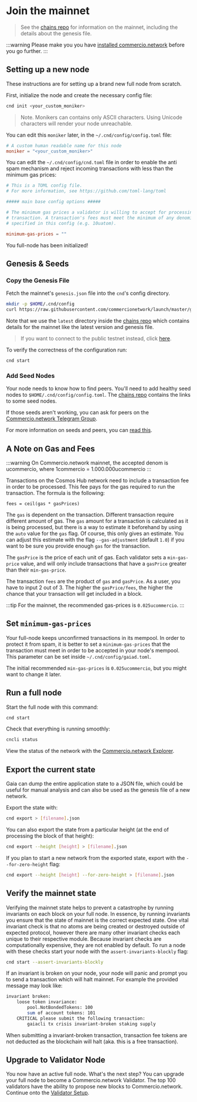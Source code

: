 # Join the mainnet

> See the [chains repo](https://github.com/commercionetwork/chains) for information on the mainnet, including the 
details about the genesis file. 

:::warning 
Please make you you have [installed commercio.network](./installation.md) before you go further.
::: 

## Setting up a new node
These instructions are for setting up a brand new full node from scratch. 

First, initialize the node and create the necessary config file: 

```bash
cnd init <your_custom_moniker>
```

> Note. Monikers can contains only ASCII characters. Using Unicode characters will render your node unreachable.

You can edit this `moniker` later, in the `~/.cnd/config/config.toml` file: 

```toml
# A custom human readable name for this node
moniker = "<your_custom_moniker>"
```

You can edit the `~/.cnd/config/cnd.toml` file in order to enable the anti spam mechanism and reject incoming 
transactions with less than the minimum gas prices: 

```toml
# This is a TOML config file.
# For more information, see https://github.com/toml-lang/toml

##### main base config options #####

# The minimum gas prices a validator is willing to accept for processing a
# transaction. A transaction's fees must meet the minimum of any denomination
# specified in this config (e.g. 10uatom).

minimum-gas-prices = ""
```

You full-node has been initialized! 

## Genesis & Seeds
### Copy the Genesis File
Fetch the mainnet's `genesis.json` file into the `cnd`'s config directory. 

```bash
mkdir -p $HOME/.cnd/config
curl https://raw.githubusercontent.com/commercionetwork/launch/master/genesis.json > $HOME/.cnd/config/genesis.json
```

Note that we use the `latest` directory inside the [chains repo](https://github.com/commercionetwork/chains) which 
contains details for the mainnet like the latest version and genesis file. 

> If you want to connect to the public testnet instead, click [here](./join-testnet.md).

To verify the correctness of the configuration run: 

```bash
cnd start
```

### Add Seed Nodes
Your node needs to know how to find peers. You'll need to add healthy seed nodes to `$HOME/.cnd/config/config.toml`. 
The [chains repo](https://github.com/commercionetwork/chains) contains the links to some seed nodes.

If those seeds aren't working, you can ask for peers on the [Commercio.network Telegram Group](https://t.me/CommercioNetwork).

For more information on seeds and peers, you can [read this](https://github.com/tendermint/tendermint/blob/develop/docs/tendermint-core/using-tendermint.md#peers).

## A Note on Gas and Fees
:::warning 
On Commercio.network mainnet, the accepted denom is ucommercio, where 1commercio = 1.000.000ucommercio
:::

Transactions on the Cosmos Hub network need to include a transaction fee in order to be processed. 
This fee pays for the gas required to run the transaction. The formula is the following:

```
fees = ceil(gas * gasPrices)
```

The `gas` is dependent on the transaction. Different transaction require different amount of gas. 
The `gas` amount for a transaction is calculated as it is being processed, but there is a way to estimate it beforehand 
by using the `auto` value for the `gas` flag. Of course, this only gives an estimate. You can adjust this estimate with the 
flag `--gas-adjustment` (default `1.0`) if you want to be sure you provide enough `gas` for the transaction.

The `gasPrice` is the price of each unit of gas. Each validator sets a `min-gas-price` value, and will only include 
transactions that have a `gasPrice` greater than their `min-gas-price`.

The transaction `fees` are the product of `gas` and `gasPrice`. As a user, you have to input 2 out of 3. 
The higher the `gasPrice/fees`, the higher the chance that your transaction will get included in a block.

:::tip
For the mainnet, the recommended gas-prices is `0.025ucommercio`.
:::

## Set `minimum-gas-prices`
Your full-node keeps unconfirmed transactions in its mempool. In order to protect it from spam, it is better to set a 
`minimum-gas-prices` that the transaction must meet in order to be accepted in your node's mempool. 
This parameter can be set inside `~/.cnd/config/gaiad.toml`.

The initial recommended `min-gas-prices` is `0.025ucommercio`, but you might want to change it later.

## Run a full node
Start the full node with this command: 

```bash
cnd start
```

Check that everything is running smoothly: 

```bash
cncli status
```

View the status of the network with the [Commercio.network Explorer](https://explorer.commercio.network).

## Export the current state
Gaia can dump the entire application state to a JSON file, which could be useful for manual analysis and can also 
be used as the genesis file of a new network.

Export the state with:
```bash
cnd export > [filename].json
```

You can also export the state from a particular height (at the end of processing the block of that height):

```bash
cnd export --height [height] > [filename].json
```

If you plan to start a new network from the exported state, export with the `--for-zero-height` flag:

```bash
cnd export --height [height] --for-zero-height > [filename].json
```

## Verify the mainnet state
Verifying the mainnet state helps to prevent a catastrophe by running invariants on each block on your full node.
In essence, by running invariants you ensure that the state of mainnet is the correct expected state. 
One vital invariant check is that no atoms are being created or destroyed outside of expected protocol, however there 
are many other invariant checks each unique to their respective module. 
Because invariant checks are computationally expensive, they are not enabled by default. 
To run a node with these checks start your node with the `assert-invariants-blockly` flag:

```bash
cnd start --assert-invariants-blockly
```

If an invariant is broken on your node, your node will panic and prompt you to send a transaction which will halt 
mainnet. For example the provided message may look like:

```bash
invariant broken:
    loose token invariance:
        pool.NotBondedTokens: 100
        sum of account tokens: 101
    CRITICAL please submit the following transaction:
        gaiacli tx crisis invariant-broken staking supply
```

When submitting a invariant-broken transaction, transaction fee tokens are not deducted as the blockchain will halt 
(aka. this is a free transaction).

## Upgrade to Validator Node
You now have an active full node. What's the next step? You can upgrade your full node to become a 
Commercio.network Validator. 
The top 100 validators have the ability to propose new blocks to Commercio.network. 
Continue onto the [Validator Setup](./validator-setup.md).